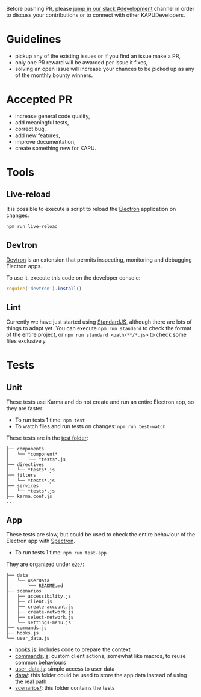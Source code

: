 
Before pushing PR, please [jump in our slack #development](https://kapu-coin.slack.com) channel in order to discuss your contributions or to connect with other KAPUDevelopers.

# Guidelines
 - pickup any of the existing issues or if you find an issue make a PR,
 - only one PR reward will be awarded per issue it fixes,
 - solving an open issue will increase your chances to be picked up as any of the monthly bounty winners.

# Accepted PR
 - increase general code quality,
 - add meaningful tests,
 - correct bug,
 - add new features,
 - improve documentation,
 - create something new for KAPU.

# Tools

## Live-reload
It is possible to execute a script to reload the [Electron](https://electron.atom.io/) application on changes:
```bash
npm run live-reload
```

## Devtron
[Devtron](https://github.com/electron/devtron) is an extension that permits inspecting, monitoring and debugging Electron apps.

To use it, execute this code on the developer console:
```js
require('devtron').install()
```

## Lint
Currently we have just started using [StandardJS](https://standardjs.com/), although there are lots of things to adapt yet.
You can execute `npm run standard` to check the format of the entire project, or `npm run standard <path/**/*.js>` to check some files exclusively.

# Tests

## Unit
These tests use Karma and do not create and run an entire Electron app, so they are faster.

 - To run tests 1 time: `npm test`
 - To watch files and run tests on changes: `npm run test-watch`

These tests are in the [test folder](https://github.com/kapucoin/kapu-desktop/tree/master/test):

```
├── components
│   └── *component*
│       └── *tests*.js
├── directives
│   └── *tests*.js
├── filters
│   └── *tests*.js
├── services
│   └── *tests*.js
├── karma.conf.js
...
```

## App
These tests are slow, but could be used to check the entire behaviour of the Electron app with [Spectron](https://electron.atom.io/spectron/).

 - To run tests 1 time: `npm run test-app`

They are organized under [`e2e/`](https://github.com/kapucoin/kapu-desktop/tree/master/test/e2e):

```
├── data
│   └── userData
│       └── README.md
├── scenarios
│   ├── accessibility.js
│   ├── client.js
│   ├── create-account.js
│   ├── create-network.js
│   ├── select-network.js
│   └── settings-menu.js
├── commands.js
├── hooks.js
└── user_data.js
```

 - [hooks.js](https://github.com/kapucoin/kapu-desktop/tree/master/test/e2e/hooks.js): includes code to prepare the context
 - [commands.js](https://github.com/kapucoin/kapu-desktop/tree/master/test/e2e/commands.js): custom client actions, somewhat like macros, to reuse common behaviours
 - [user_data.js](https://github.com/kapucoin/kapu-desktop/tree/master/test/e2e/user_data.js): simple access to user data
 - [data/](https://github.com/kapucoin/kapu-desktop/tree/master/test/e2e/data/): this folder could be used to store the app data instead of using the real path
 - [scenarios/](https://github.com/kapucoin/kapu-desktop/tree/master/test/e2e/scenarios/): this folder contains the tests
